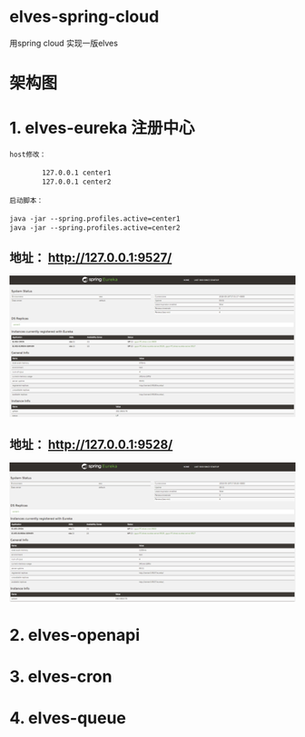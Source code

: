 # elves-spring-cloud
用spring cloud 实现一版elves


# 架构图


# 1. elves-eureka 注册中心

	host修改：

			127.0.0.1 center1
			127.0.0.1 center2

	启动脚本：

	java -jar --spring.profiles.active=center1
	java -jar --spring.profiles.active=center2


## 地址： http://127.0.0.1:9527/

![](img/center1.png)


## 地址： http://127.0.0.1:9528/

![](img/center2.png)


# 2. elves-openapi

# 3. elves-cron

# 4. elves-queue